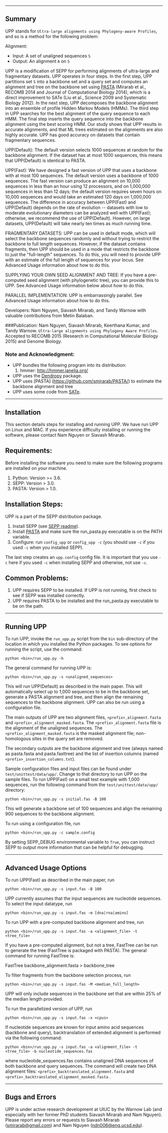 ------------------------------------
Summary
------------------------------------

UPP stands for `Ultra-large alignments using Phylogeny-aware Profiles`, and so is a method for the following problem:

Alignment:
- Input: A set of unaligned sequences `S`
- Output: An alignment `A` on `S`

UPP is a modification of SEPP for performing alignments of ultra-large and fragmentary datasets.  UPP operates in four steps.  In the first step, UPP partitions set `S` into a backbone set and a query set and computes an alignment and tree on the backbone set using [PASTA](https://github.com/smirarab/pasta) (Mirarab et al., RECOMB 2014 and Journal of Computational Biology 2014), which is a direct improvement to SATe (Liu et al., Science 2009 and Systematic Biology 2012).  In the next step, UPP decomposes the backbone alignment into an ensemble of profile Hidden Markov Models (HMMs).  The third step in UPP searches for the best alignment of the query sequence to each HMM.  The final step inserts the query sequence into the backbone alignment using the best scoring HMM.  Our study shows that UPP results in accurate alignments, and that ML trees estimated on the alignments are also highly accurate. UPP has good accuracy on datasets that contain fragmentary sequences.

UPP(Default): The default version selects 1000 sequences at random for the backbone alignment. If the dataset has at most 1000 sequences, this means that UPP(Default) is identical to PASTA.

UPP(Fast): We have designed a fast version of UPP that uses a backbone with at most 100 sequences. The default version uses a backbone of 1000 sequences. The fast version can produce an alignment on 10,000 sequences in less than an hour using 12 processors, and on 1,000,000 sequences in less than 12 days; the default version requires seven hours on 10,000 sequences and would take an estimated 120 days on 1,000,000 sequences. The difference in accuracy between UPP(Fast) and UPP(Default) depends on the rate of evolution -- datasets with low to moderate evolutionary diameters can be analyzed well with UPP(Fast); otherwise, we recommend the use of UPP(Default). However, on large datasets, UPP(Default) will take nearly ten times as much running time.

FRAGMENTARY DATASETS: UPP can be used in default mode, which will select the backbone sequences randomly and without trying to restrict the backbone to full length sequences. However, if the dataset contains fragments, then UPP should be used in a mode that restricts the backbone to just the "full-length" sequences. To do this, you will need to provide UPP with an estimate of the full length of sequences for your locus. See Advanced Usage information about how to do this.

SUPPLYING YOUR OWN SEED ALIGNMENT AND TREE: If you have a pre-computed seed alignment (with phylogenetic tree), you can provide this to UPP. See Advanced Usage information below about how to do this.

PARALLEL IMPLEMENTATION: UPP is embarrassingly parallel. See Advanced Usage information about how to do this.



Developers: Nam Nguyen, Siavash Mirarab, and Tandy Warnow with valuable contributions from Metin Balaban.

###Publication:
Nam Nguyen, Siavash Mirarab, Keerthana Kumar, and Tandy Warnow. `Ultra-large alignments using Phylogeny Aware Profiles`. Accepted to RECOMB 2015 (Research in Computational Molecular Biology 2015) and Genome Biology.


### Note and Acknowledgment:
- UPP bundles the following program into its distribution:
  1. hmmer: http://hmmer.janelia.org/    
- UPP uses the [Dendropy](http://pythonhosted.org/DendroPy/) package.
- UPP uses [PASTA] (https://github.com/smirarab/PASTA/) to estimate the backbone alignment and tree
- UPP uses some code from [SATe](http://phylo.bio.ku.edu/software/sate/sate.html).

-------------------------------------
Installation
-------------------------------------
This section details steps for installing and running UPP. We have run UPP on Linux and MAC. If you experience difficulty installing or running the software, please contact Nam Nguyen or Siavash Mirarab.

Requirements:
-------------------
Before installing the software you need to make sure the following programs are installed on your machine.  

1. Python: Version >= 3.6.
2. SEPP: Version > 3.0.
3. PASTA: Version > 1.0.

Installation Steps:
-------------------
UPP is a part of the SEPP distribution package.  

1. Install SEPP (see [SEPP readme](https://github.com/smirarab/sepp/blob/master/README.SEPP.md)).  
2. Install [PASTA](https://github.com/smirarab/PASTA/) and make sure the run_pasta.py executable is on the PATH variable.
4. Configure: run `config_upp` or `config_upp -c` (you should use `-c` if you used `-c` when you installed SEPP).

The last step creates an `upp.config` config file. It is important that you use `-c` here if you used `-c` when installing SEPP and otherwise, not use `-c`.

Common Problems:
-------------------
1.  UPP requires SEPP to be installed.  If UPP is not running, first check to see if SEPP was installed correctly.
2.  UPP requires PASTA to be installed and the run_pasta.py executable to be on the path.  

---------------------------------------------
Running UPP
---------------------------------------------
To run UPP, invoke the `run_upp.py` script from the `bin` sub-directory of the location in which you installed the Python packages. To see options for running the script, use the command:

`python <bin>/run_upp.py -h`

The general command for running UPP is:

`python <bin>/run_upp.py -s <unaligned_sequences>`

This will run UPP(Default) as described in the main paper.  This will automatically select up to 1,000 sequences to be in the backbone set, generate a PASTA alignment and tree, and then align the remaining sequences to the backbone alignment.  UPP can also be run using a configuration file.

The main outputs of UPP are two alignment files, `<prefix>_alignment.fasta` and `<prefix>_alignment_masked.fasta`.  The  `<prefix>_alignment.fasta` file is the alignment of the unaligned sequences.  The `<prefix>_alignment_masked.fasta` is the masked alignment file; non-homologous sites in the query set are removed.  

The secondary outputs are the backbone alignment and tree (always named as pasta.fasta and pasta.fasttree) and the list of insertion columns (named `<prefix>_insertion_columns.txt`).

Sample configuration files and input files can be found under `test/unittest/data/upp/`. Change to that directory to run UPP on the sample files.  To run UPP(Fast) on a small test example with 1,000 sequences, run the following command from the `test/unittest/data/upp/` directory:

`python <bin>/run_upp.py -s initial.fas -B 100`

This will generate a backbone set of 100 sequences and align the remaining 900 sequences to the backbone alignment.

To run using a configuration file, run

`python <bin>/run_upp.py -c sample.config`

By setting SEPP_DEBUG environmental variable to `True`, you can instruct SEPP to output more information that can be helpful for debugging.  

---------------------------------------------
Advanced Usage Options
---------------------------------------------
To run UPP(Fast) as described in the main paper, run

`python <bin>/run_upp.py -s input.fas -B 100`

UPP currently assumes that the input sequences are nucleotide sequences.  To
select the input datatype, run

`python <bin>/run_upp.py -s input.fas -m [dna|rna|amino]`

To run UPP with a pre-computed backbone alignment and tree, run

`python <bin>/run_upp.py -s input.fas -a <alignment_file> -t <tree_file>`

If you have a pre-computed alignment, but not a tree, FastTree can be
run to generate the tree (FastTree is packaged with PASTA).  The general command
for running FastTree is:

FastTree backbone_alignment.fasta > backbone_tree

To filter fragments from the backbone selection process, run

`python <bin>/run_upp.py -s input.fas -M <median_full_length>`

UPP will only include sequences in the backbone set that are within 25% of the median length provided.

To run the parallelized version of UPP, run

`python <bin>/run_upp.py -s input.fas -x <cpus>`

If nucleotide sequences are known for input amino acid sequences (backbone and query), backtranslation of extended
alignment is performed via the following command:

`python <bin>/run_upp.py -s input.fas -a <alignment_file> -t <tree_file> -b nucleotide_sequences.fas`

where nucleotide_sequences.fas contains unaligned DNA sequences of both backbone and query sequences.
The command will create two DNA alignment files: `<prefix>_backtranslated_alignment.fasta` and
`<prefix>_backtranslated_alignment_masked.fasta` .

---------------------------------------------
Bugs and Errors
---------------------------------------------
UPP is under active research development at UIUC by the Warnow Lab (and especially with her former PhD students Siavash Mirarab and Nam Nguyen). Please report any errors or requests to Siavash Mirarab (smirarab@gmail.com) and Nam Nguyen (ndn006@eng.ucsd.edu).
